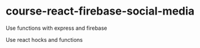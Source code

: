 # course-react-firebase-social-media

Use functions with express and firebase

Use react hocks and functions
